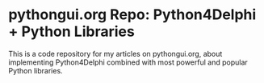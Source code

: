 # pythongui.org Repo: Python4Delphi + Python Libraries
This is a code repository for my articles on pythongui.org, about implementing Python4Delphi combined with most powerful and popular Python libraries. 
